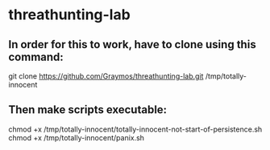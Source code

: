 # threathunting-lab
## In order for this to work, have to clone using this command:
git clone https://github.com/Graymos/threathunting-lab.git /tmp/totally-innocent
## Then make scripts executable:
chmod +x /tmp/totally-innocent/totally-innocent-not-start-of-persistence.sh
chmod +x /tmp/totally-innocent/panix.sh
